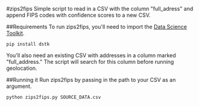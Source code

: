 #zips2fips
Simple script to read in a CSV with the column "full_adress" and append FIPS codes with confidence scores to a new CSV.

##Requirements
To run zips2fips, you'll need to import the [Data Science Toolkit](http://www.datasciencetoolkit.org/developerdocs#street2coordinates).

```
pip install dstk
```

You'll also need an existing CSV with addresses in a column marked "full_address." The script will search for this column before running geolocation.

##Running it
Run zips2fips by passing in the path to your CSV as an argument.

```
python zips2fips.py SOURCE_DATA.csv
```
